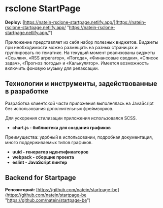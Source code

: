 # rsclone StartPage

**Deploy:** [https://natein-rsclone-startpage.netlify.app/](https://natein-rsclone-startpage.netlify.app/ "https://natein-rsclone-startpage.netlify.app/")

Приложение представляет из себя набор полезных виджетов. Виджеты при необходимости можно размещать на разных страницах и группировать по тематике. На текущий момент реализованы виджеты «Ссылки», «RSS агрегатор», «Погода», «Финансовые сводки», «Список задач», «Прогноз погоды» и «Калькулятор». Имеется возможность включить фоновую музыку для релаксации.

## Технологии и инструменты, задействованные в разработке

Разработка клиентской части приложения выполнялась на JavaScript без использования дополнительных фреймворков.

Для ускорения стилизации приложения использовался SCSS.

- **chart.js - библиотека для создания графиков**

Преимущества: удобный в использовании, подробная документация, много поддерживаемых типов графиков.

- **uuid - генератор идентификаторов**
- **webpack - сборщик проекта**
- **eslint - JavaScript линтер**


## Backend for Startpage

**Репозиторий:** [https://github.com/natein/startpage-be](https://github.com/natein/startpage-be "https://github.com/natein/startpage-be")
